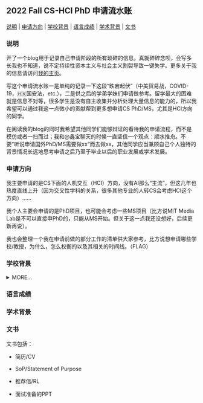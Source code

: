 <h2 id="title">2022 Fall CS-HCI PhD 申请流水账</h2>

<p><a href="#Description">说明</a> |
<a href="#Major">申请方向</a> |
<a href="#Background">学校背景</a> |
<a href="#GRE">语言成绩</a> |
<a href="#Academic-Background">学术背景</a> |
<a href="#Application-Essay">文书</a></p>

<h3 id="Description">说明</h3>

开了一个blog用于记录自己申请阶段的所有琐碎的信息。真就碎碎念呗，会写多长我也不知道，说不定持续性资本主义与社会主义割裂导致一键失学。更多关于我的信息请访问[我的主页](https://dynasty-li.github.io)。

写这个申请流水账一是单纯的记录一下这段“跌宕起伏”（中美贸易战，COVID-19，🇭🇰国安法，etc.），二是供之后的学弟学妹们申请做参考。留学最大的困难就是信息不对等，很多学生是没有自主收集并分析处理大量信息的能力的，所以我希望可以通过我这一点微小的贡献帮到更多想申请CS PhD/MS，尤其是HCI方向的同学。

在阅读我的blog的同时我希望其他同学们能够辩证的看待我的申请流程，而不是模仿或者一扫而过；我和@鑫宝聊天的时候一直坚信一个观点：顺水推舟。不要“听说申请国外PhD/MS需要做xx”而去做xx，其他同学应当兼顾自己个人独特的背景情况长远地思考申请之后乃至于毕业以后的职业发展或学术发展。

<h3 id="Major">申请方向</h3>

我主要申请的是CS下面的人机交互（HCI）方向，没有AI那么“主流”，但这几年也热度直线上升（因为交叉性学科的关系，很多其他专业的人转CS会考虑HCI这个方向）……

我个人主要会申请的是PhD项目，也可能会考虑一些MS项目（比方说MIT Media Lab是不可以直接申PhD的，只能从MS开始。但关于这一点我还没想好，后续更新再说）。

我也会整理一个我在申请前做的部分工作的清单供大家参考，比方说想申请哪些学校/教授，为什么，怎么权衡的以及其相关的时间线。（FLAG）

<h3 id="Background">学校背景</h3>
<details>
  <summary>MORE...</summary>
  <div>
    <ul>
      <li>
        - 西交利物浦大学
      </li>
    </ul>
</div>
</details>


<h3 id="GRE">语言成绩</h3>

<h3 id="Academic-Background">学术背景</h3>

<h3 id="Application-Essay">文书</h3>

文书包括：

  - 简历/CV
  
  - SoP/Statement of Purpose
  
  - 推荐信/RL
  
  - 面试准备的PPT
